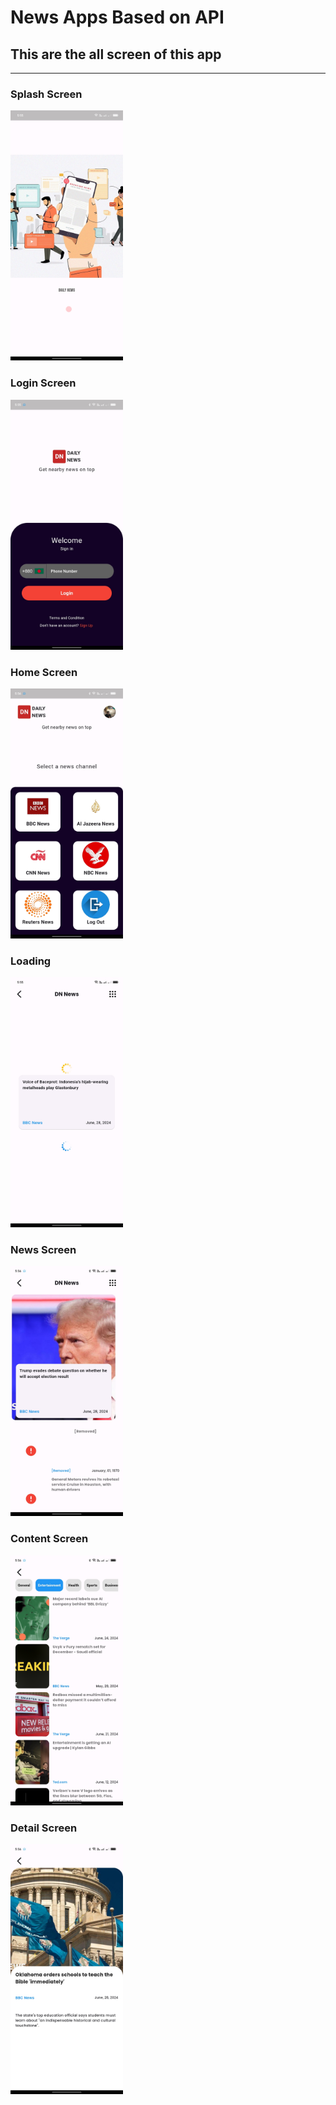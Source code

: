 # News Apps Based on API

## This are the all screen of this app
<hr>

<h3>Splash Screen</h3>
<img alt="Something wrong" src="./git-image/splash.jpg" height="400">

<h3>Login Screen</h3>
<img alt="Something wrong" src="./git-image/login.jpg" height="400">

<h3>Home Screen</h3>
<img alt="Something wrong" src="./git-image/home.jpg" height="400">

<h3>Loading</h3>
<img alt="Something wrong" src="./git-image/loading.jpg" height="400">

<h3>News Screen</h3>
<img alt="Something wrong" src="./git-image/news.jpg" height="400">

<h3>Content Screen</h3>
<img alt="Something wrong" src="./git-image/content.jpg" height="400">

<h3>Detail Screen</h3>
<img alt="Something wrong" src="./git-image/detail.jpg" height="400">